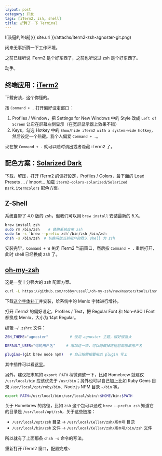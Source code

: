 ```yaml
---
layout: post
category: 开发
tags: [iTerm2, zsh, shell]
title: 折腾了一下 Terminal
---
```


![装逼的终端]({{ site.url }}/attachs/iterm2-zsh-agnoster-git.png)

闲来无事折腾一下工作环境。

之前已经听说 iTerm2 是个好东西了，之前也听说过 zsh 是个好东西了。

动手。


## 终端应用：[iTerm2](http://www.iterm2.com)

下载安装，这个你懂的。

按 `Command + ,` 打开偏好设定窗口：

1. Profiles / Window，把 Settings for New Windows 中的 Style 改成 `Left of Screen` 让它在屏幕左侧显示（在宽屏显示器上效果不错）
2. Keys，勾选 Hotkey 中的 `Show/hide iTerm2 with a system-wide hotkey`，然后设定一个热键。我个人偏爱 `Command + .`。

现在按 `Command + .` 就可以随时调出或者隐藏 iTerm2 了。


## 配色方案：[Solarized Dark](http://ethanschoonover.com/solarized)

下载，解压，打开 iTerm2 的偏好设定，Profiles / Colors，最下面的 Load Presets ... / Import... 加载 `iterm2-colors-solarized/Solarized Dark.itermcolors` 配色方案。


## Z-Shell

系统自带了 4.0 版的 zsh，但我们可以用 `brew install` 安装最新的 5.X。

```sh
brew install zsh
sudo rm /bin/zsh    # 替换系统自带 zsh
sudo ln -s `brew --prefix zsh`/bin/zsh /bin/zsh
chsh -s /bin/zsh  # 切换系统当前用户的默认 shell 为 zsh
```

安装完毕，`Command + W` 关闭 iTerm2 当前窗口，然后按 `Command + .` 重新打开，此时 shell 已经换成 zsh 了。

## [oh-my-zsh](https://github.com/robbyrussell/oh-my-zsh)

这是一套十分强大的 zsh 配置方案。

```sh
curl -L https://github.com/robbyrussell/oh-my-zsh/raw/master/tools/install.sh | sh
```

下载[这个字体补丁](https://gist.github.com/qrush/1595572/raw/417a3fa36e35ca91d6d23ac961071094c26e5fad/Menlo-Powerline.otf)并安装，给系统中的 Menlo 字体进行增补。

打开 iTerm2 的偏好设定，Profiles / Text，把 Regular Font 和 Non-ASCII Font 都换成 Menlo，大小为 14pt Regular。

编辑 `~/.zshrc` 文件：

```sh
ZSH_THEME="agnoster"          # 使用 agnoster 主题，很好很强大

DEFAULT_USER="你的用户名"     # 增加这一项，可以隐藏掉路径前面那串用户名

plugins=(git brew node npm)   # 自己按需把要用的 plugin 写上
```

其中插件可以看[这里](https://github.com/robbyrussell/oh-my-zsh/wiki/Plugins)。

另外，建议把末尾的 `export PATH` 稍微调整一下，比如 Homebrew 就建议 `/usr/local/bin` 应该优先于 `/usr/bin`；另外也可以自己加上比如 Ruby Gems 目录 `/usr/local/opt/ruby/bin`、Node.js NPM 目录 `~/bin` 等。

```sh
export PATH=/usr/local/bin:/usr/local/sbin/:$HOME/bin:$PATH
```

关于 Homebrew 的路径，比如 zsh 这个包可以通过 `brew --prefix zsh` 知道它的目录是 `/usr/local/opt/zsh`，关于这些链接：

* `/usr/local/opt/zsh` 目录 -> `/usr/local/Cellar/zsh/版本号` 目录
* `/usr/local/bin/zsh` 文件 -> `/usr/local/Cellar/zsh/版本号/bin/zsh` 文件

所以就有了上面那条 `chsh -s` 命令的写法。

重新打开 iTerm2 窗口，配置完成~
